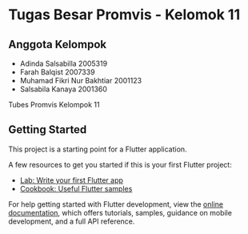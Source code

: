 # Tugas Besar Promvis - Kelomok 11 

## Anggota Kelompok
- Adinda Salsabilla            2005319
- Farah Balqist               2007339
- Muhamad Fikri Nur Bakhtiar  2001123
- Salsabila Kanaya            2001360  

Tubes Promvis Kelompok 11

## Getting Started

This project is a starting point for a Flutter application.

A few resources to get you started if this is your first Flutter project:

- [Lab: Write your first Flutter app](https://docs.flutter.dev/get-started/codelab)
- [Cookbook: Useful Flutter samples](https://docs.flutter.dev/cookbook)

For help getting started with Flutter development, view the
[online documentation](https://docs.flutter.dev/), which offers tutorials,
samples, guidance on mobile development, and a full API reference.
